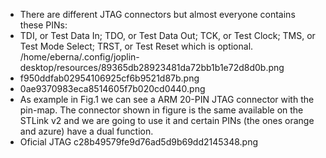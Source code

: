 - There are different JTAG connectors but almost everyone contains these PINs:
- TDI, or Test Data In;
  TDO, or Test Data Out;
  TCK, or Test Clock;
  TMS, or Test Mode Select;
  TRST, or Test Reset which is optional.
  /home/eberna/.config/joplin-desktop/resources/89365db28923481da72bb1b1e72d8d0b.png
- f950ddfab02954106925cf6b9521d87b.png
- 0ae9370983eca8514605f7b020cd0440.png
- As example in Fig.1 we can see a ARM 20-PIN JTAG connector with the pin-map. The connector shown in figure is the same available on the STLink v2 and we are going to use it and certain PINs (the ones orange and azure) have a dual function.
- Oficial JTAG
  c28b49579fe9d76ad5d9b69dd2145348.png